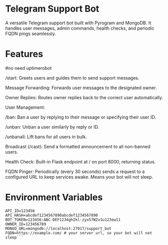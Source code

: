 # Telegram Support Bot

A versatile Telegram support bot built with Pyrogram and MongoDB. It handles user messages, admin commands, health checks, and periodic FQDN pings seamlessly.


# Features

#no need uptimerobot

/start: Greets users and guides them to send support messages.

Message Forwarding: Forwards user messages to the designated owner.

Owner Replies: Routes owner replies back to the correct user automatically.

User Management:

/ban: Ban a user by replying to their message or specifying their user ID.

/unban: Unban a user similarly by reply or ID.

/unbanall: Lift bans for all users in bulk.


Broadcast (/cast): Send a formatted announcement to all non-banned users.

Health Check: Built-in Flask endpoint at / on port 8000, returning status.

FQDN Pinger: Periodically (every 30 seconds) sends a request to a configured URL to keep services awake. Means your bot will not sleep.

# Environment Variables

```
API_ID=123456
API_HASH=abcdef1234567890abcdef1234567890
BOT_TOKEN=123456:ABC-DEF1234ghIkl-zyx57W2v1u123ew11
OWNER_ID=123456789
MONGO_URL=mongodb://localhost:27017/support_bot
FQDN=https://example.com/ # your server url, so your bot will not sleep```
